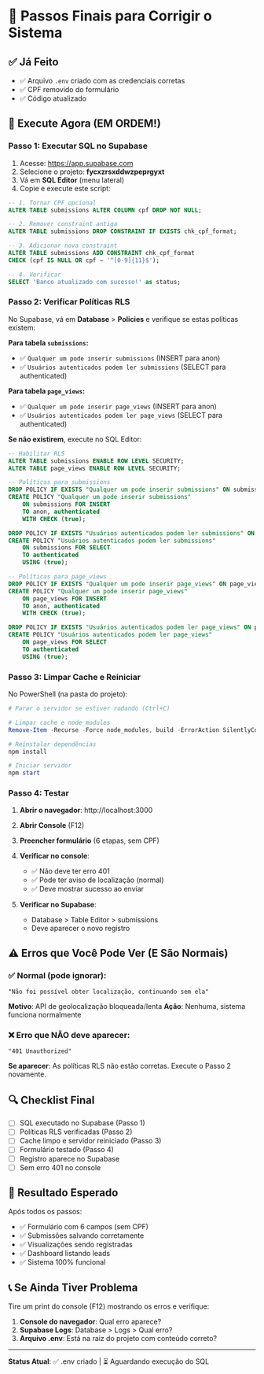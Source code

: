 # 🎯 Passos Finais para Corrigir o Sistema

## ✅ Já Feito
- ✅ Arquivo `.env` criado com as credenciais corretas
- ✅ CPF removido do formulário
- ✅ Código atualizado

## 🚀 Execute Agora (EM ORDEM!)

### Passo 1: Executar SQL no Supabase

1. Acesse: https://app.supabase.com
2. Selecione o projeto: **fycxzrsxddwzpeprgyxt**
3. Vá em **SQL Editor** (menu lateral)
4. Copie e execute este script:

```sql
-- 1. Tornar CPF opcional
ALTER TABLE submissions ALTER COLUMN cpf DROP NOT NULL;

-- 2. Remover constraint antiga
ALTER TABLE submissions DROP CONSTRAINT IF EXISTS chk_cpf_format;

-- 3. Adicionar nova constraint
ALTER TABLE submissions ADD CONSTRAINT chk_cpf_format 
CHECK (cpf IS NULL OR cpf ~ '^[0-9]{11}$');

-- 4. Verificar
SELECT 'Banco atualizado com sucesso!' as status;
```

### Passo 2: Verificar Políticas RLS

No Supabase, vá em **Database** > **Policies** e verifique se estas políticas existem:

**Para tabela `submissions`:**
- ✅ `Qualquer um pode inserir submissions` (INSERT para anon)
- ✅ `Usuários autenticados podem ler submissions` (SELECT para authenticated)

**Para tabela `page_views`:**
- ✅ `Qualquer um pode inserir page_views` (INSERT para anon)
- ✅ `Usuários autenticados podem ler page_views` (SELECT para authenticated)

**Se não existirem**, execute no SQL Editor:

```sql
-- Habilitar RLS
ALTER TABLE submissions ENABLE ROW LEVEL SECURITY;
ALTER TABLE page_views ENABLE ROW LEVEL SECURITY;

-- Políticas para submissions
DROP POLICY IF EXISTS "Qualquer um pode inserir submissions" ON submissions;
CREATE POLICY "Qualquer um pode inserir submissions"
    ON submissions FOR INSERT
    TO anon, authenticated
    WITH CHECK (true);

DROP POLICY IF EXISTS "Usuários autenticados podem ler submissions" ON submissions;
CREATE POLICY "Usuários autenticados podem ler submissions"
    ON submissions FOR SELECT
    TO authenticated
    USING (true);

-- Políticas para page_views
DROP POLICY IF EXISTS "Qualquer um pode inserir page_views" ON page_views;
CREATE POLICY "Qualquer um pode inserir page_views"
    ON page_views FOR INSERT
    TO anon, authenticated
    WITH CHECK (true);

DROP POLICY IF EXISTS "Usuários autenticados podem ler page_views" ON page_views;
CREATE POLICY "Usuários autenticados podem ler page_views"
    ON page_views FOR SELECT
    TO authenticated
    USING (true);
```

### Passo 3: Limpar Cache e Reiniciar

No PowerShell (na pasta do projeto):

```powershell
# Parar o servidor se estiver rodando (Ctrl+C)

# Limpar cache e node_modules
Remove-Item -Recurse -Force node_modules, build -ErrorAction SilentlyContinue

# Reinstalar dependências
npm install

# Iniciar servidor
npm start
```

### Passo 4: Testar

1. **Abrir o navegador**: http://localhost:3000
2. **Abrir Console** (F12)
3. **Preencher formulário** (6 etapas, sem CPF)
4. **Verificar no console**:
   - ✅ Não deve ter erro 401
   - ✅ Pode ter aviso de localização (normal)
   - ✅ Deve mostrar sucesso ao enviar

5. **Verificar no Supabase**:
   - Database > Table Editor > submissions
   - Deve aparecer o novo registro

## ⚠️ Erros que Você Pode Ver (E São Normais)

### ✅ Normal (pode ignorar):
```
"Não foi possível obter localização, continuando sem ela"
```
**Motivo**: API de geolocalização bloqueada/lenta
**Ação**: Nenhuma, sistema funciona normalmente

### ❌ Erro que NÃO deve aparecer:
```
"401 Unauthorized"
```
**Se aparecer**: As políticas RLS não estão corretas. Execute o Passo 2 novamente.

## 🔍 Checklist Final

- [ ] SQL executado no Supabase (Passo 1)
- [ ] Políticas RLS verificadas (Passo 2)
- [ ] Cache limpo e servidor reiniciado (Passo 3)
- [ ] Formulário testado (Passo 4)
- [ ] Registro aparece no Supabase
- [ ] Sem erro 401 no console

## 🎯 Resultado Esperado

Após todos os passos:
- ✅ Formulário com 6 campos (sem CPF)
- ✅ Submissões salvando corretamente
- ✅ Visualizações sendo registradas
- ✅ Dashboard listando leads
- ✅ Sistema 100% funcional

## 📞 Se Ainda Tiver Problema

Tire um print do console (F12) mostrando os erros e verifique:

1. **Console do navegador**: Qual erro aparece?
2. **Supabase Logs**: Database > Logs > Qual erro?
3. **Arquivo .env**: Está na raiz do projeto com conteúdo correto?

---

**Status Atual**: ✅ .env criado | ⏳ Aguardando execução do SQL

